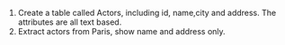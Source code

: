 1. Create a table called Actors, including id, name,city and address. The attributes are all text based.
2. Extract actors from Paris, show name and address only.
